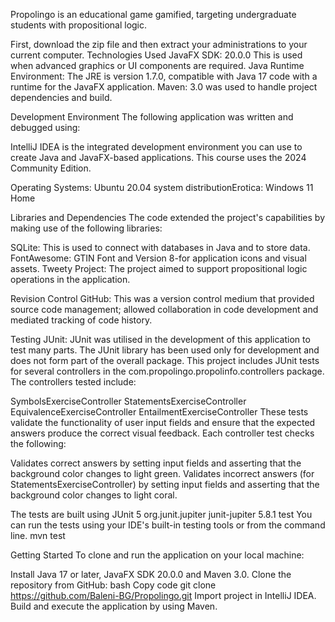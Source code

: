 Propolingo is an educational game gamified, targeting undergraduate students with propositional logic.

First, download the zip file and then extract your administrations to your current computer.
Technologies Used
JavaFX SDK: 20.0.0 This is used when advanced graphics or UI components are required.
Java Runtime Environment: The JRE is version 1.7.0, compatible with Java 17 code with a runtime for the JavaFX application.
Maven: 3.0 was used to handle project dependencies and build.

Development Environment
The following application was written and debugged using:

IntelliJ IDEA is the integrated development environment you can use to create Java and JavaFX-based applications. This course uses the 2024 Community Edition.

Operating Systems:
Ubuntu 20.04 system distributionErotica:
Windows 11 Home

Libraries and Dependencies
The code extended the project's capabilities by making use of the following libraries:

SQLite: This is used to connect with databases in Java and to store data.
FontAwesome: GTIN Font and Version 8-for application icons and visual assets.
Tweety Project: The project aimed to support propositional logic operations in the application.

Revision Control
GitHub: This was a version control medium that provided source code management; allowed collaboration in code development and mediated tracking of code history.

Testing
JUnit: JUnit was utilised in the development of this application to test many parts. The JUnit library has been used only for development and does not form part of the overall package.
This project includes JUnit tests for several controllers in the com.propolingo.propolinfo.controllers package. The controllers tested include:

SymbolsExerciseController
StatementsExerciseController
EquivalenceExerciseController
EntailmentExerciseController
These tests validate the functionality of user input fields and ensure that the expected answers produce the correct visual feedback.
Each controller test checks the following:

Validates correct answers by setting input fields and asserting that the background color changes to light green.
Validates incorrect answers (for StatementsExerciseController) by setting input fields and asserting that the background color changes to light coral.

The tests are built using JUnit 5
<dependency>
    <groupId>org.junit.jupiter</groupId>
    <artifactId>junit-jupiter</artifactId>
    <version>5.8.1</version>
    <scope>test</scope>
</dependency>
You can run the tests using your IDE's built-in testing tools or from the command line.
mvn test


Getting Started
To clone and run the application on your local machine:

Install Java 17 or later, JavaFX SDK 20.0.0 and Maven 3.0.
Clone the repository from GitHub:
bash Copy code git clone https://github.com/Baleni-BG/Propolingo.git
Import project in IntelliJ IDEA. Build and execute the application by using Maven.
